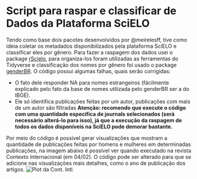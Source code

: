 # Script para raspar e classificar de Dados da Plataforma SciELO

Tendo como base dois pacotes desenvolvidos por @meirelesff, tive como ideia coletar os metadados disponibilizados pela plataforma SciELO e classificar eles por gênero. Para fazer a raspagem dos dados usei o package [rScielo](https://github.com/meirelesff/rScielo), para organiza-los foram utilizadas as ferramentas do Tidyverse e classificação dos nomes por gênero foi usado o package [genderBR](https://github.com/meirelesff/genderBR).
O código possui algumas falhas, quais serão corrigidas:
* O fato dele responder NA para nomes estrangeiros (fácilmente explicado pelo fato da base de nomes utilizada pelo genderBR ser a do IBGE).
* Ele só identifica publicações feitas por um autor, publicações com mais de um autor são filtradas
**Atenção: recomendo que execute o código com uma quantidade especifica de journals selecionados (será necessário alterá-lo para isso), já que a execução da raspagem de todos os dados disponíveis na SciELO pode demorar bastante.**

Por meio do código é possível gerar visualizações que mostram a quantidade de publicações feitas por homens e mulheres em determinadas publicações, na imagem abaixo é possível ver quando executado na revista Contexto Internacional (em 04/02). O código pode ser alterado para que se adicione nas visualizações mais detalhes, como o ano de publicação dos artigos.
![Plot da Cont. Intl.](https://i.imgur.com/DPu6ri5.jpg)
